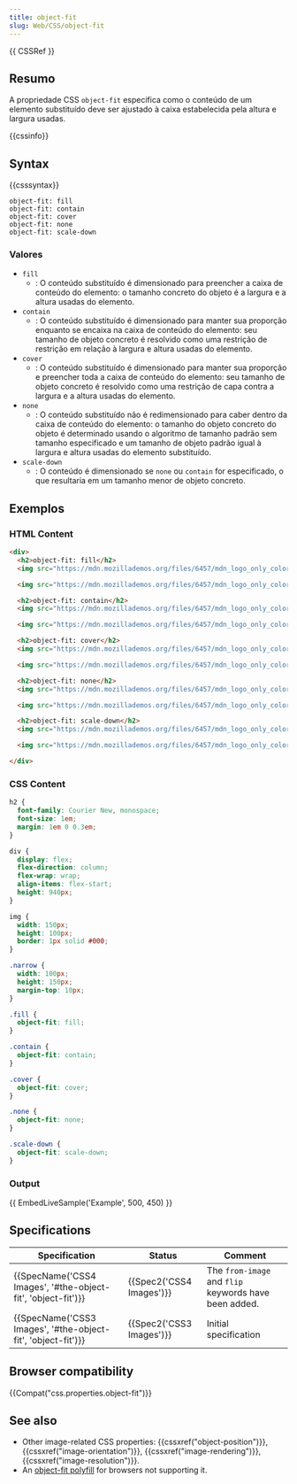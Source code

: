 ```yaml
---
title: object-fit
slug: Web/CSS/object-fit
---
```

{{ CSSRef }}

## Resumo

A propriedade CSS `object-fit` especifica como o conteúdo de um elemento substituído deve ser ajustado à caixa estabelecida pela altura e largura usadas.

{{cssinfo}}

## Syntax

{{csssyntax}}

```
object-fit: fill
object-fit: contain
object-fit: cover
object-fit: none
object-fit: scale-down
```

### Valores

- `fill`
  - : O conteúdo substituído é dimensionado para preencher a caixa de conteúdo do elemento: o tamanho concreto do objeto é a largura e a altura usadas do elemento.
- `contain`
  - : O conteúdo substituído é dimensionado para manter sua proporção enquanto se encaixa na caixa de conteúdo do elemento: seu tamanho de objeto concreto é resolvido como uma restrição de restrição em relação à largura e altura usadas do elemento.
- `cover`
  - : O conteúdo substituído é dimensionado para manter sua proporção e preencher toda a caixa de conteúdo do elemento: seu tamanho de objeto concreto é resolvido como uma restrição de capa contra a largura e a altura usadas do elemento.
- `none`
  - : O conteúdo substituído não é redimensionado para caber dentro da caixa de conteúdo do elemento: o tamanho do objeto concreto do objeto é determinado usando o algoritmo de tamanho padrão sem tamanho especificado e um tamanho de objeto padrão igual à largura e altura usadas do elemento substituído.
- `scale-down`
  - : O conteúdo é dimensionado se `none` ou `contain` for especificado, o que resultaria em um tamanho menor de objeto concreto.

## Exemplos

### HTML Content

```html
<div>
  <h2>object-fit: fill</h2>
  <img src="https://mdn.mozillademos.org/files/6457/mdn_logo_only_color.png" alt="MDN Logo" class="fill"/>

  <img src="https://mdn.mozillademos.org/files/6457/mdn_logo_only_color.png" alt="MDN Logo" class="fill narrow"/>

  <h2>object-fit: contain</h2>
  <img src="https://mdn.mozillademos.org/files/6457/mdn_logo_only_color.png" alt="MDN Logo" class="contain"/>

  <img src="https://mdn.mozillademos.org/files/6457/mdn_logo_only_color.png" alt="MDN Logo" class="contain narrow"/>

  <h2>object-fit: cover</h2>
  <img src="https://mdn.mozillademos.org/files/6457/mdn_logo_only_color.png" alt="MDN Logo" class="cover"/>

  <img src="https://mdn.mozillademos.org/files/6457/mdn_logo_only_color.png" alt="MDN Logo" class="cover narrow"/>

  <h2>object-fit: none</h2>
  <img src="https://mdn.mozillademos.org/files/6457/mdn_logo_only_color.png" alt="MDN Logo" class="none"/>

  <img src="https://mdn.mozillademos.org/files/6457/mdn_logo_only_color.png" alt="MDN Logo" class="none narrow"/>

  <h2>object-fit: scale-down</h2>
  <img src="https://mdn.mozillademos.org/files/6457/mdn_logo_only_color.png" alt="MDN Logo" class="scale-down"/>

  <img src="https://mdn.mozillademos.org/files/6457/mdn_logo_only_color.png" alt="MDN Logo" class="scale-down narrow"/>

</div>
```

### CSS Content

```css
h2 {
  font-family: Courier New, monospace;
  font-size: 1em;
  margin: 1em 0 0.3em;
}

div {
  display: flex;
  flex-direction: column;
  flex-wrap: wrap;
  align-items: flex-start;
  height: 940px;
}

img {
  width: 150px;
  height: 100px;
  border: 1px solid #000;
}

.narrow {
  width: 100px;
  height: 150px;
  margin-top: 10px;
}

.fill {
  object-fit: fill;
}

.contain {
  object-fit: contain;
}

.cover {
  object-fit: cover;
}

.none {
  object-fit: none;
}

.scale-down {
  object-fit: scale-down;
}
```

### Output

{{ EmbedLiveSample('Example', 500, 450) }}

## Specifications

| Specification                                                                    | Status                           | Comment                                               |
| -------------------------------------------------------------------------------- | -------------------------------- | ----------------------------------------------------- |
| {{SpecName('CSS4 Images', '#the-object-fit', 'object-fit')}} | {{Spec2('CSS4 Images')}} | The `from-image` and `flip` keywords have been added. |
| {{SpecName('CSS3 Images', '#the-object-fit', 'object-fit')}} | {{Spec2('CSS3 Images')}} | Initial specification                                 |

## Browser compatibility

{{Compat("css.properties.object-fit")}}

## See also

- Other image-related CSS properties: {{cssxref("object-position")}}, {{cssxref("image-orientation")}}, {{cssxref("image-rendering")}}, {{cssxref("image-resolution")}}.
- An [object-fit polyfill](https://github.com/anselmh/object-fit) for browsers not supporting it.
